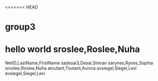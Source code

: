 <<<<<<< HEAD
# group3
hello world
sroslee,Roslee,Nuha
=======
NetID,LastName,FirstName
sadesai3,Desai,Simran
sarynes,Rynes,Sophia
sroslee,Roslee,Nuha
atoutant,Toutant,Aurora
avsiegel,Siegel,Lexi
avsiegel,Siegel,Lexi
